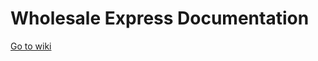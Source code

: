 # Wholesale Express Documentation #

[Go to wiki](https://bitbucket.org/wholesale-express/wholesale-express-documentation/wiki/Home)
